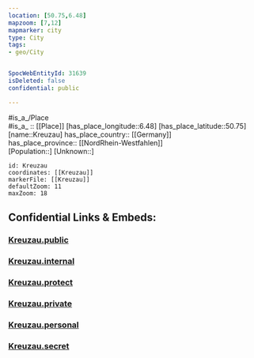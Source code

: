 ```yaml
---
location: [50.75,6.48] 
mapzoom: [7,12] 
mapmarker: city 
type: City
tags:
- geo/City


SpocWebEntityId: 31639
isDeleted: false
confidential: public

---
```

#is_a_/Place  
#is_a_ :: [[Place]] 
[has_place_longitude::6.48] 
[has_place_latitude::50.75] 
[name::Kreuzau] 
has_place_country:: [[Germany]]  
has_place_province:: [[NordRhein-Westfahlen]]  
[Population::] 
[Unknown::] 


```leaflet
id: Kreuzau
coordinates: [[Kreuzau]] 
markerFile: [[Kreuzau]] 
defaultZoom: 11 
maxZoom: 18
```


## Confidential Links & Embeds: 

### [Kreuzau.public](/_public/\Earth\Continent\Europe\Europe~Central\Germany\Germany~West\Nordrhein-Westfalen\counties~NW\Düren\cities~DürenKreuzau.public.md) 

### [Kreuzau.internal](/_internal/\Earth\Continent\Europe\Europe~Central\Germany\Germany~West\Nordrhein-Westfalen\counties~NW\Düren\cities~DürenKreuzau.internal.md) 

### [Kreuzau.protect](/_protect/\Earth\Continent\Europe\Europe~Central\Germany\Germany~West\Nordrhein-Westfalen\counties~NW\Düren\cities~DürenKreuzau.protect.md) 

### [Kreuzau.private](/_private/\Earth\Continent\Europe\Europe~Central\Germany\Germany~West\Nordrhein-Westfalen\counties~NW\Düren\cities~DürenKreuzau.private.md) 

### [Kreuzau.personal](/_personal/\Earth\Continent\Europe\Europe~Central\Germany\Germany~West\Nordrhein-Westfalen\counties~NW\Düren\cities~DürenKreuzau.personal.md) 

### [Kreuzau.secret](/_secret/\Earth\Continent\Europe\Europe~Central\Germany\Germany~West\Nordrhein-Westfalen\counties~NW\Düren\cities~DürenKreuzau.secret.md)

